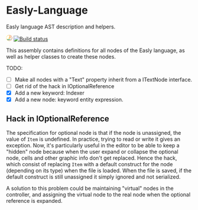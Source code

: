 # Easly-Language

Easly language AST description and helpers.

<img src="https://github.com/dlebansais/Easly-Draw/blob/master/Easly-Draw/Resources/icon.png?raw=true" width="16" height="16"/> [![Build status](https://ci.appveyor.com/api/projects/status/4m9q4r5b6hxd7imp?svg=true)](https://ci.appveyor.com/project/dlebansais/easly-language)

This assembly contains definitions for all nodes of the Easly language, as well as helper classes to create these nodes.

TODO:

- [ ] Make all nodes with a "Text" property inherit from a ITextNode interface.
- [ ] Get rid of the hack in IOptionalReference
- [X] Add a new keyword: Indexer   
- [X] Add a new node: keyword entity expression.   

## Hack in IOptionalReference

The specification for optional node is that if the node is unassigned, the value of `Item` is undefined. In practice, trying to read or write it gives an exception.
Now, it's particularly useful in the editor to be able to keep a "hidden" node because when the user expand or collapse the optional node, cells and other graphic info don't get replaced.
Hence the hack, which consist of replacing `Item` with a default construct for the node (depending on its type) when the file is loaded. When the file is saved, if the default construct is still unassigned it simply ignored and not serialized.

A solution to this problem could be maintaining "virtual" nodes in the controller, and assigning the virtual node to the real node when the optional reference is expanded.

